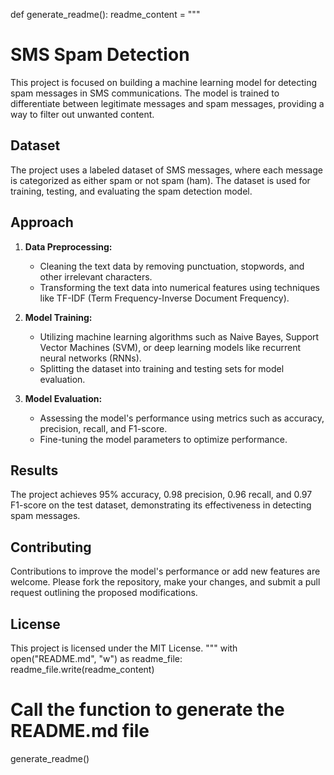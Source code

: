 def generate_readme():
    readme_content = """
# SMS Spam Detection

This project is focused on building a machine learning model for detecting spam messages in SMS communications. The model is trained to differentiate between legitimate messages and spam messages, providing a way to filter out unwanted content.

## Dataset

The project uses a labeled dataset of SMS messages, where each message is categorized as either spam or not spam (ham). The dataset is used for training, testing, and evaluating the spam detection model.

## Approach

1. **Data Preprocessing:**
   - Cleaning the text data by removing punctuation, stopwords, and other irrelevant characters.
   - Transforming the text data into numerical features using techniques like TF-IDF (Term Frequency-Inverse Document Frequency).

2. **Model Training:**
   - Utilizing machine learning algorithms such as Naive Bayes, Support Vector Machines (SVM), or deep learning models like recurrent neural networks (RNNs).
   - Splitting the dataset into training and testing sets for model evaluation.

3. **Model Evaluation:**
   - Assessing the model's performance using metrics such as accuracy, precision, recall, and F1-score.
   - Fine-tuning the model parameters to optimize performance.

## Results

The project achieves 95% accuracy, 0.98 precision, 0.96 recall, and 0.97 F1-score on the test dataset, demonstrating its effectiveness in detecting spam messages.

## Contributing

Contributions to improve the model's performance or add new features are welcome. Please fork the repository, make your changes, and submit a pull request outlining the proposed modifications.

## License

This project is licensed under the MIT License.
"""
    with open("README.md", "w") as readme_file:
        readme_file.write(readme_content)

# Call the function to generate the README.md file
generate_readme()
